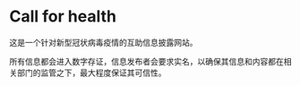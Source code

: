 # Call for health

这是一个针对新型冠状病毒疫情的互助信息披露网站。

所有信息都会进入数字存证，信息发布者会要求实名，以确保其信息和内容都在相关部门的监管之下，最大程度保证其可信性。
